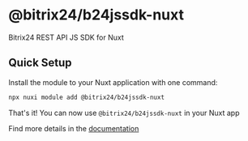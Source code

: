 # @bitrix24/b24jssdk-nuxt

Bitrix24 REST API JS SDK for Nuxt

## Quick Setup

Install the module to your Nuxt application with one command:

```bash
npx nuxi module add @bitrix24/b24jssdk-nuxt
```

That's it! You can now use `@bitrix24/b24jssdk-nuxt` in your Nuxt app

Find more details in the [documentation](https://bitrix24.github.io/b24jssdk/guide/getting-started-nuxt.html)